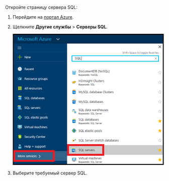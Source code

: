 
Откройте страницу сервера SQL:

1. Перейдите на [портал Azure](https://portal.azure.com).
2. Щелкните **Другие службы** > **Серверы SQL**.
   
   ![Серверы SQL Server](./media/sql-database-browse-to-server/browse-to-server.png)
3. Выберите требуемый сервер SQL.



<!--HONumber=Jan17_HO3-->


